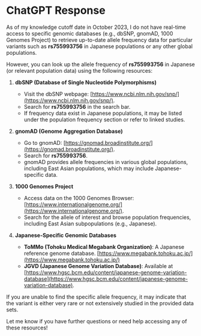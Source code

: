 # ChatGPT Response

As of my knowledge cutoff date in October 2023, I do not have real-time access to specific genomic databases (e.g., dbSNP, gnomAD, 1000 Genomes Project) to retrieve up-to-date allele frequency data for particular variants such as **rs755993756** in Japanese populations or any other global populations.

However, you can look up the allele frequency of **rs755993756** in Japanese (or relevant population data) using the following resources:

1. **dbSNP (Database of Single Nucleotide Polymorphisms)**  
   - Visit the dbSNP webpage: [https://www.ncbi.nlm.nih.gov/snp/](https://www.ncbi.nlm.nih.gov/snp/).
   - Search for **rs755993756** in the search bar.
   - If frequency data exist in Japanese populations, it may be listed under the population frequency section or refer to linked studies.

2. **gnomAD (Genome Aggregation Database)**  
   - Go to gnomAD: [https://gnomad.broadinstitute.org/](https://gnomad.broadinstitute.org/).
   - Search for **rs755993756**.
   - gnomAD provides allele frequencies in various global populations, including East Asian populations, which may include Japanese-specific data.

3. **1000 Genomes Project**  
   - Access data on the 1000 Genomes Browser: [https://www.internationalgenome.org/](https://www.internationalgenome.org/).
   - Search for the allele of interest and browse population frequencies, including East Asian subpopulations (e.g., Japanese).

4. **Japanese-Specific Genomic Databases**
   - **ToMMo (Tohoku Medical Megabank Organization)**: A Japanese reference genome database. [https://www.megabank.tohoku.ac.jp/](https://www.megabank.tohoku.ac.jp/)
   - **JGVD (Japanese Genome Variation Database)**: Available at [https://www.hgsc.bcm.edu/content/japanese-genome-variation-database](https://www.hgsc.bcm.edu/content/japanese-genome-variation-database).

If you are unable to find the specific allele frequency, it may indicate that the variant is either very rare or not extensively studied in the provided data sets.

Let me know if you have further questions or need help accessing any of these resources!